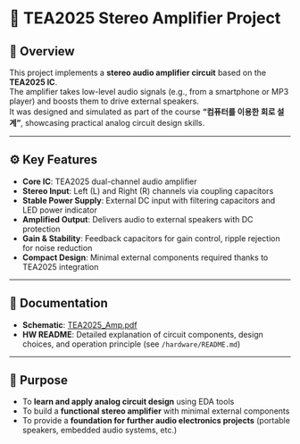 # 🎵 TEA2025 Stereo Amplifier Project

## 🔎 Overview
This project implements a **stereo audio amplifier circuit** based on the **TEA2025 IC**.  
The amplifier takes low-level audio signals (e.g., from a smartphone or MP3 player) and boosts them to drive external speakers.  
It was designed and simulated as part of the course **“컴퓨터를 이용한 회로 설계”**, showcasing practical analog circuit design skills.

---

## ⚙️ Key Features
- **Core IC**: TEA2025 dual-channel audio amplifier
- **Stereo Input**: Left (L) and Right (R) channels via coupling capacitors
- **Stable Power Supply**: External DC input with filtering capacitors and LED power indicator
- **Amplified Output**: Delivers audio to external speakers with DC protection
- **Gain & Stability**: Feedback capacitors for gain control, ripple rejection for noise reduction
- **Compact Design**: Minimal external components required thanks to TEA2025 integration

---

## 📑 Documentation
- **Schematic**: [TEA2025_Amp.pdf](docs/images/TEA2025.pdf)
- **HW README**: Detailed explanation of circuit components, design choices, and operation principle (see `/hardware/README.md`)

---

## 🎯 Purpose
- To **learn and apply analog circuit design** using EDA tools  
- To build a **functional stereo amplifier** with minimal external components  
- To provide a **foundation for further audio electronics projects** (portable speakers, embedded audio systems, etc.)
